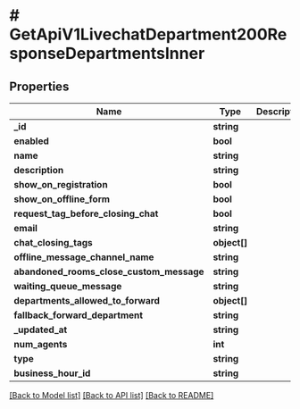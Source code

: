# # GetApiV1LivechatDepartment200ResponseDepartmentsInner

## Properties

Name | Type | Description | Notes
------------ | ------------- | ------------- | -------------
**_id** | **string** |  | [optional]
**enabled** | **bool** |  | [optional]
**name** | **string** |  | [optional]
**description** | **string** |  | [optional]
**show_on_registration** | **bool** |  | [optional]
**show_on_offline_form** | **bool** |  | [optional]
**request_tag_before_closing_chat** | **bool** |  | [optional]
**email** | **string** |  | [optional]
**chat_closing_tags** | **object[]** |  | [optional]
**offline_message_channel_name** | **string** |  | [optional]
**abandoned_rooms_close_custom_message** | **string** |  | [optional]
**waiting_queue_message** | **string** |  | [optional]
**departments_allowed_to_forward** | **object[]** |  | [optional]
**fallback_forward_department** | **string** |  | [optional]
**_updated_at** | **string** |  | [optional]
**num_agents** | **int** |  | [optional]
**type** | **string** |  | [optional]
**business_hour_id** | **string** |  | [optional]

[[Back to Model list]](../../README.md#models) [[Back to API list]](../../README.md#endpoints) [[Back to README]](../../README.md)
